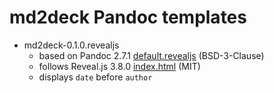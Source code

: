 # md2deck Pandoc templates

- md2deck-0.1.0.revealjs
  - based on Pandoc 2.7.1 [default.revealjs](https://github.com/jgm/pandoc/blob/2.7.1/data/templates/default.revealjs) (BSD-3-Clause)
  - follows Reveal.js 3.8.0 [index.html](https://github.com/hakimel/reveal.js/blob/3.8.0/index.html) (MIT)
  - displays `date` before `author`
